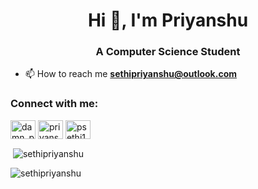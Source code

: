<h1 align="center">Hi 👋, I'm Priyanshu</h1>
<h3 align="center">A Computer Science Student</h3>

- 📫 How to reach me **sethipriyanshu@outlook.com**

<h3 align="left">Connect with me:</h3>
<p align="left">
<a href="https://twitter.com/damn_priyanshu" target="blank"><img align="center" src="https://raw.githubusercontent.com/rahuldkjain/github-profile-readme-generator/master/src/images/icons/Social/twitter.svg" alt="damn_priyanshu" height="30" width="40" /></a>
<a href="https://kaggle.com/priyanshusethi" target="blank"><img align="center" src="https://raw.githubusercontent.com/rahuldkjain/github-profile-readme-generator/master/src/images/icons/Social/kaggle.svg" alt="priyanshusethi" height="30" width="40" /></a>
<a href="https://instagram.com/psethi18" target="blank"><img align="center" src="https://raw.githubusercontent.com/rahuldkjain/github-profile-readme-generator/master/src/images/icons/Social/instagram.svg" alt="psethi18" height="30" width="40" /></a>
</p>

<p>&nbsp;<img align="center" src="https://github-readme-stats.vercel.app/api?username=sethipriyanshu&show_icons=true&locale=en" alt="sethipriyanshu" /></p>

<p><img align="center" src="https://github-readme-streak-stats.herokuapp.com/?user=sethipriyanshu&" alt="sethipriyanshu" /></p>
